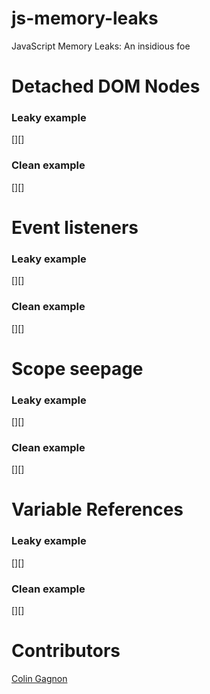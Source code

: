 # js-memory-leaks
JavaScript Memory Leaks: An insidious foe


# Detached DOM Nodes

### Leaky example
[][]

### Clean example
[][]


# Event listeners

### Leaky example
[][]

### Clean example
[][]


# Scope seepage

### Leaky example
[][]

### Clean example
[][]


# Variable References

### Leaky example
[][]

### Clean example
[][]


# Contributors
[Colin Gagnon][admin]

[admin]: https://github.com/colingagnon
